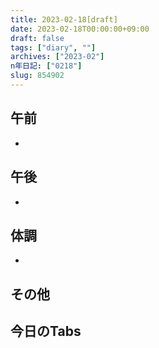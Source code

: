 ```yaml
---
title: 2023-02-18[draft]
date: 2023-02-18T00:00:00+09:00
draft: false
tags: ["diary", ""]
archives: ["2023-02"]
n年日記: ["0218"]
slug: 854902
---
```

## 午前
- 
## 午後
- 
## 体調
- 
## その他
## 今日のTabs